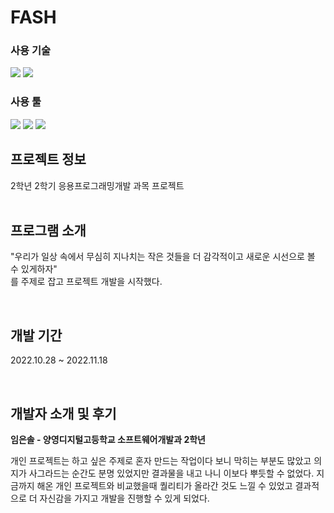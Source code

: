   <h1>FASH</h1>
  <h3>사용 기술</h3>
  <div align="left">
    <img src="https://img.shields.io/badge/Jsp-1E90FF?style=flat&logo=Jsp&logoColor=white"/>
    <img src="https://img.shields.io/badge/Java-4169E1?style=flat&logo=Java&logoColor=white"/>
  </div>

  <h3>사용 툴</h3>
  <div align="left">
   <img src="https://img.shields.io/badge/Eclipse-3DDC84?style=flat&logo=Eclipse&logoColor=white"/>
   <img src="https://img.shields.io/badge/Git-F05032?style=flat&logo=Git&logoColor=white"/>
   <img src="https://img.shields.io/badge/GitHub-181717?style=flat&logo=GitHub&logoColor=white"/>
  </div>

  <h2>프로젝트 정보</h2>
  <span>2학년 2학기 응용프로그래밍개발 과목 프로젝트</span><br/><br/>
  
   <h2>프로그램 소개</h2>
  <p>"우리가 일상 속에서 무심히 지나치는 작은 것들을 더 감각적이고 새로운 시선으로 볼 수 있게하자"<br>
    를 주제로 잡고 프로젝트 개발을 시작했다.
  </p>
<br/>
  <h2>개발 기간</h2>
<p>2022.10.28 ~ 2022.11.18</p>
<br/>

  <h2>개발자 소개 및 후기</h2>
    <b>임은솔 - 양영디지털고등학교 소프트웨어개발과 2학년</b>
    <p>
      개인 프로젝트는 하고 싶은 주제로 혼자 만드는 작업이다 보니 막히는 부분도 많았고 의지가 사그라드는 순간도 분명 있었지만 
      결과물을 내고 나니 이보다 뿌듯할 수 없었다. 지금까지 해온 개인 프로젝트와 비교했을때 퀄리티가 올라간 것도 느낄 수 있었고
      결과적으로 더 자신감을 가지고 개발을 진행할 수 있게 되었다. 
    </p>
